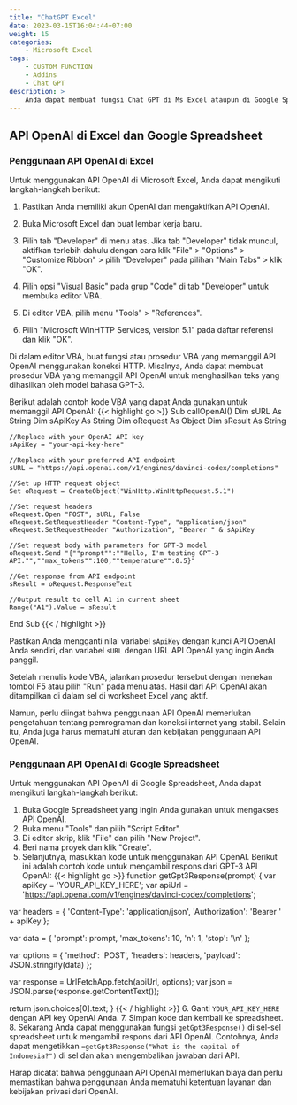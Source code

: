 ```yaml
---
title: "ChatGPT Excel"
date: 2023-03-15T16:04:44+07:00
weight: 15
categories:
    - Microsoft Excel
tags:
    - CUSTOM FUNCTION
    - Addins
    - Chat GPT
description: >
    Anda dapat membuat fungsi Chat GPT di Ms Excel ataupun di Google Spreadsheet, ikuti langkah-langkah berikut
---
```


## API OpenAI di Excel dan Google Spreadsheet

### Penggunaan API OpenAI di Excel

Untuk menggunakan API OpenAI di Microsoft Excel, Anda dapat mengikuti langkah-langkah berikut:

1. Pastikan Anda memiliki akun OpenAI dan mengaktifkan API OpenAI.

2. Buka Microsoft Excel dan buat lembar kerja baru.

3. Pilih tab "Developer" di menu atas. Jika tab "Developer" tidak muncul, aktifkan terlebih dahulu dengan cara klik "File" > "Options" > "Customize Ribbon" > pilih "Developer" pada pilihan "Main Tabs" > klik "OK".

4. Pilih opsi "Visual Basic" pada grup "Code" di tab "Developer" untuk membuka editor VBA.

5. Di editor VBA, pilih menu "Tools" > "References".

6. Pilih "Microsoft WinHTTP Services, version 5.1" pada daftar referensi dan klik "OK".

Di dalam editor VBA, buat fungsi atau prosedur VBA yang memanggil API OpenAI menggunakan koneksi HTTP. Misalnya, Anda dapat membuat prosedur VBA yang memanggil API OpenAI untuk menghasilkan teks yang dihasilkan oleh model bahasa GPT-3.

Berikut adalah contoh kode VBA yang dapat Anda gunakan untuk memanggil API OpenAI:
{{< highlight go >}}
Sub callOpenAI()
    Dim sURL As String
    Dim sApiKey As String
    Dim oRequest As Object
    Dim sResult As String

    //Replace with your OpenAI API key
    sApiKey = "your-api-key-here"
    
    //Replace with your preferred API endpoint
    sURL = "https://api.openai.com/v1/engines/davinci-codex/completions"
    
    //Set up HTTP request object
    Set oRequest = CreateObject("WinHttp.WinHttpRequest.5.1")
    
    //Set request headers
    oRequest.Open "POST", sURL, False
    oRequest.SetRequestHeader "Content-Type", "application/json"
    oRequest.SetRequestHeader "Authorization", "Bearer " & sApiKey
    
    //Set request body with parameters for GPT-3 model
    oRequest.Send "{""prompt"":""Hello, I'm testing GPT-3 API."",""max_tokens"":100,""temperature"":0.5}"
    
    //Get response from API endpoint
    sResult = oRequest.ResponseText
    
    //Output result to cell A1 in current sheet
    Range("A1").Value = sResult
End Sub
{{< / highlight >}}

Pastikan Anda mengganti nilai variabel `sApiKey` dengan kunci API OpenAI Anda sendiri, dan variabel `sURL` dengan URL API OpenAI yang ingin Anda panggil.

Setelah menulis kode VBA, jalankan prosedur tersebut dengan menekan tombol F5 atau pilih "Run" pada menu atas. Hasil dari API OpenAI akan ditampilkan di dalam sel di worksheet Excel yang aktif.

Namun, perlu diingat bahwa penggunaan API OpenAI memerlukan pengetahuan tentang pemrograman dan koneksi internet yang stabil. Selain itu, Anda juga harus mematuhi aturan dan kebijakan penggunaan API OpenAI.

### Penggunaan API OpenAI di Google Spreadsheet

Untuk menggunakan API OpenAI di Google Spreadsheet, Anda dapat mengikuti langkah-langkah berikut:

1. Buka Google Spreadsheet yang ingin Anda gunakan untuk mengakses API OpenAI.
2. Buka menu "Tools" dan pilih "Script Editor".
3. Di editor skrip, klik "File" dan pilih "New Project".
4. Beri nama proyek dan klik "Create".
5. Selanjutnya, masukkan kode untuk menggunakan API OpenAI. Berikut ini adalah contoh kode untuk mengambil respons dari GPT-3 API OpenAI:
{{< highlight go >}}
function getGpt3Response(prompt) {
  var apiKey = 'YOUR_API_KEY_HERE';
  var apiUrl = 'https://api.openai.com/v1/engines/davinci-codex/completions';

  var headers = {
    'Content-Type': 'application/json',
    'Authorization': 'Bearer ' + apiKey
  };

  var data = {
    'prompt': prompt,
    'max_tokens': 10,
    'n': 1,
    'stop': '\n'
  };

  var options = {
    'method': 'POST',
    'headers': headers,
    'payload': JSON.stringify(data)
  };

  var response = UrlFetchApp.fetch(apiUrl, options);
  var json = JSON.parse(response.getContentText());

  return json.choices[0].text;
}
{{< / highlight >}}
6. Ganti `YOUR_API_KEY_HERE` dengan API key OpenAI Anda.
7. Simpan kode dan kembali ke spreadsheet.
8. Sekarang Anda dapat menggunakan fungsi `getGpt3Response()` di sel-sel spreadsheet untuk mengambil respons dari API OpenAI. Contohnya, Anda dapat mengetikkan `=getGpt3Response("What is the capital of Indonesia?")` di sel dan akan mengembalikan jawaban dari API.

Harap dicatat bahwa penggunaan API OpenAI memerlukan biaya dan perlu memastikan bahwa penggunaan Anda mematuhi ketentuan layanan dan kebijakan privasi dari OpenAI.
